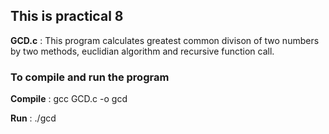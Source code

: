 ## This is practical 8

**GCD.c** : This program calculates greatest common divison of two numbers by two methods, euclidian algorithm and recursive function call.

### To compile and run the program

**Compile** : gcc GCD.c -o gcd

**Run** : ./gcd

